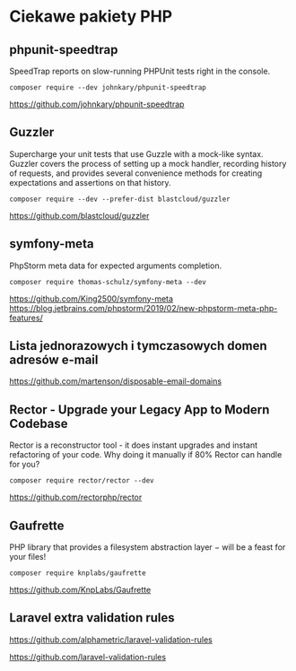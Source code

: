 # Ciekawe pakiety PHP

## phpunit-speedtrap

SpeedTrap reports on slow-running PHPUnit tests right in the console.

`composer require --dev johnkary/phpunit-speedtrap`

https://github.com/johnkary/phpunit-speedtrap


## Guzzler

Supercharge your unit tests that use Guzzle with a mock-like syntax. Guzzler covers the process of setting up a mock handler, recording history of requests, and provides several convenience methods for creating expectations and assertions on that history.

`composer require --dev --prefer-dist blastcloud/guzzler`

https://github.com/blastcloud/guzzler


## symfony-meta

PhpStorm meta data for expected arguments completion.

`composer require thomas-schulz/symfony-meta --dev`

https://github.com/King2500/symfony-meta
https://blog.jetbrains.com/phpstorm/2019/02/new-phpstorm-meta-php-features/

## Lista jednorazowych i tymczasowych domen adresów e-mail

https://github.com/martenson/disposable-email-domains

## Rector - Upgrade your Legacy App to Modern Codebase

Rector is a reconstructor tool - it does instant upgrades and instant refactoring of your code. Why doing it manually if 80% Rector can handle for you?

`composer require rector/rector --dev`

https://github.com/rectorphp/rector

## Gaufrette

PHP library that provides a filesystem abstraction layer − will be a feast for your files!

`composer require knplabs/gaufrette`

https://github.com/KnpLabs/Gaufrette

## Laravel extra validation rules

https://github.com/alphametric/laravel-validation-rules

https://github.com/laravel-validation-rules
